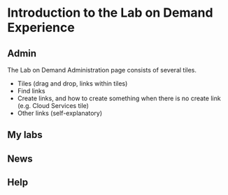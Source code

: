 # Introduction to the Lab on Demand Experience

## Admin

The Lab on Demand Administration page consists of several tiles.


- Tiles (drag and drop, links within tiles)
- Find links
- Create links, and how to create something when there is no create link (e.g. Cloud Services tile)
- Other links (self-explanatory)

## My labs

## News

## Help